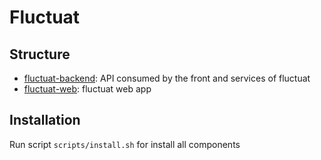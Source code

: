 # Fluctuat

## Structure

 - [fluctuat-backend](/fluctuat-backend): API consumed by the front and services of fluctuat
 - [fluctuat-web](/fluctuat-web): fluctuat web app


## Installation

Run script `scripts/install.sh` for install all components
